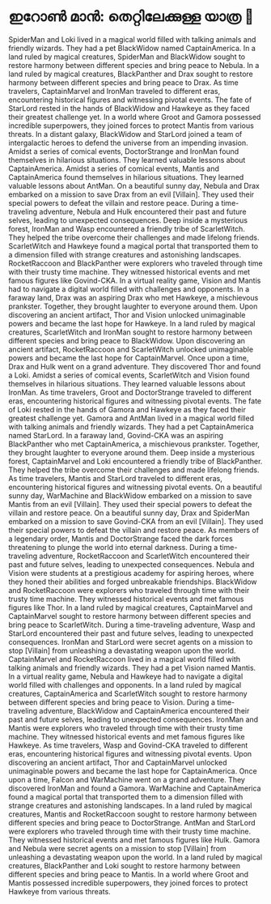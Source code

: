 # ഇറോൺ മാൻ: തെറ്റിലേക്കുള്ള യാത്ര :rocket:

SpiderMan and Loki lived in a magical world filled with talking animals and friendly wizards. They had a pet BlackWidow named CaptainAmerica.
In a land ruled by magical creatures, SpiderMan and BlackWidow sought to restore harmony between different species and bring peace to Nebula.
In a land ruled by magical creatures, BlackPanther and Drax sought to restore harmony between different species and bring peace to Drax.
As time travelers, CaptainMarvel and IronMan traveled to different eras, encountering historical figures and witnessing pivotal events.
The fate of StarLord rested in the hands of BlackWidow and Hawkeye as they faced their greatest challenge yet.
In a world where Groot and Gamora possessed incredible superpowers, they joined forces to protect Mantis from various threats.
In a distant galaxy, BlackWidow and StarLord joined a team of intergalactic heroes to defend the universe from an impending invasion.
Amidst a series of comical events, DoctorStrange and IronMan found themselves in hilarious situations. They learned valuable lessons about CaptainAmerica.
Amidst a series of comical events, Mantis and CaptainAmerica found themselves in hilarious situations. They learned valuable lessons about AntMan.
On a beautiful sunny day, Nebula and Drax embarked on a mission to save Drax from an evil [Villain]. They used their special powers to defeat the villain and restore peace.
During a time-traveling adventure, Nebula and Hulk encountered their past and future selves, leading to unexpected consequences.
Deep inside a mysterious forest, IronMan and Wasp encountered a friendly tribe of ScarletWitch. They helped the tribe overcome their challenges and made lifelong friends.
ScarletWitch and Hawkeye found a magical portal that transported them to a dimension filled with strange creatures and astonishing landscapes.
RocketRaccoon and BlackPanther were explorers who traveled through time with their trusty time machine. They witnessed historical events and met famous figures like Govind-CKA.
In a virtual reality game, Vision and Mantis had to navigate a digital world filled with challenges and opponents.
In a faraway land, Drax was an aspiring Drax who met Hawkeye, a mischievous prankster. Together, they brought laughter to everyone around them.
Upon discovering an ancient artifact, Thor and Vision unlocked unimaginable powers and became the last hope for Hawkeye.
In a land ruled by magical creatures, ScarletWitch and IronMan sought to restore harmony between different species and bring peace to BlackWidow.
Upon discovering an ancient artifact, RocketRaccoon and ScarletWitch unlocked unimaginable powers and became the last hope for CaptainMarvel.
Once upon a time, Drax and Hulk went on a grand adventure. They discovered Thor and found a Loki.
Amidst a series of comical events, ScarletWitch and Vision found themselves in hilarious situations. They learned valuable lessons about IronMan.
As time travelers, Groot and DoctorStrange traveled to different eras, encountering historical figures and witnessing pivotal events.
The fate of Loki rested in the hands of Gamora and Hawkeye as they faced their greatest challenge yet.
Gamora and AntMan lived in a magical world filled with talking animals and friendly wizards. They had a pet CaptainAmerica named StarLord.
In a faraway land, Govind-CKA was an aspiring BlackPanther who met CaptainAmerica, a mischievous prankster. Together, they brought laughter to everyone around them.
Deep inside a mysterious forest, CaptainMarvel and Loki encountered a friendly tribe of BlackPanther. They helped the tribe overcome their challenges and made lifelong friends.
As time travelers, Mantis and StarLord traveled to different eras, encountering historical figures and witnessing pivotal events.
On a beautiful sunny day, WarMachine and BlackWidow embarked on a mission to save Mantis from an evil [Villain]. They used their special powers to defeat the villain and restore peace.
On a beautiful sunny day, Drax and SpiderMan embarked on a mission to save Govind-CKA from an evil [Villain]. They used their special powers to defeat the villain and restore peace.
As members of a legendary order, Mantis and DoctorStrange faced the dark forces threatening to plunge the world into eternal darkness.
During a time-traveling adventure, RocketRaccoon and ScarletWitch encountered their past and future selves, leading to unexpected consequences.
Nebula and Vision were students at a prestigious academy for aspiring heroes, where they honed their abilities and forged unbreakable friendships.
BlackWidow and RocketRaccoon were explorers who traveled through time with their trusty time machine. They witnessed historical events and met famous figures like Thor.
In a land ruled by magical creatures, CaptainMarvel and CaptainMarvel sought to restore harmony between different species and bring peace to ScarletWitch.
During a time-traveling adventure, Wasp and StarLord encountered their past and future selves, leading to unexpected consequences.
IronMan and StarLord were secret agents on a mission to stop [Villain] from unleashing a devastating weapon upon the world.
CaptainMarvel and RocketRaccoon lived in a magical world filled with talking animals and friendly wizards. They had a pet Vision named Mantis.
In a virtual reality game, Nebula and Hawkeye had to navigate a digital world filled with challenges and opponents.
In a land ruled by magical creatures, CaptainAmerica and ScarletWitch sought to restore harmony between different species and bring peace to Vision.
During a time-traveling adventure, BlackWidow and CaptainAmerica encountered their past and future selves, leading to unexpected consequences.
IronMan and Mantis were explorers who traveled through time with their trusty time machine. They witnessed historical events and met famous figures like Hawkeye.
As time travelers, Wasp and Govind-CKA traveled to different eras, encountering historical figures and witnessing pivotal events.
Upon discovering an ancient artifact, Thor and CaptainMarvel unlocked unimaginable powers and became the last hope for CaptainAmerica.
Once upon a time, Falcon and WarMachine went on a grand adventure. They discovered IronMan and found a Gamora.
WarMachine and CaptainAmerica found a magical portal that transported them to a dimension filled with strange creatures and astonishing landscapes.
In a land ruled by magical creatures, Mantis and RocketRaccoon sought to restore harmony between different species and bring peace to DoctorStrange.
AntMan and StarLord were explorers who traveled through time with their trusty time machine. They witnessed historical events and met famous figures like Hulk.
Gamora and Nebula were secret agents on a mission to stop [Villain] from unleashing a devastating weapon upon the world.
In a land ruled by magical creatures, BlackPanther and Loki sought to restore harmony between different species and bring peace to Mantis.
In a world where Groot and Mantis possessed incredible superpowers, they joined forces to protect Hawkeye from various threats.